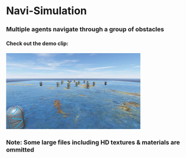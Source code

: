 # Navi-Simulation

### Multiple agents navigate through a group of obstacles

#### Check out the demo clip:
![image](navi-demo.gif)

### Note: Some large files including HD textures & materials are ommitted